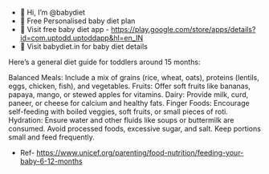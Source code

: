 - 👋 Hi, I’m @babydiet
- 👀 Free Personalised baby diet plan
- 🌱 Visit free baby diet app - https://play.google.com/store/apps/details?id=com.uptodd.uptoddapp&hl=en_IN
- 💞️ Visit babydiet.in for baby diet details
  
Here’s a general diet guide for toddlers around 15 months:

Balanced Meals: Include a mix of grains (rice, wheat, oats), proteins (lentils, eggs, chicken, fish), and vegetables.
Fruits: Offer soft fruits like bananas, papaya, mango, or stewed apples for vitamins.
Dairy: Provide milk, curd, paneer, or cheese for calcium and healthy fats.
Finger Foods: Encourage self-feeding with boiled veggies, soft fruits, or small pieces of roti.
Hydration: Ensure water and other fluids like soups or buttermilk are consumed.
Avoid processed foods, excessive sugar, and salt. Keep portions small and feed frequently.

- Ref- https://www.unicef.org/parenting/food-nutrition/feeding-your-baby-6-12-months

<!---
babydiet/babydiet is a ✨ special ✨ repository because its `README.md` (this file) appears on your GitHub profile.
You can click the Preview link to take a look at your changes.
--->

